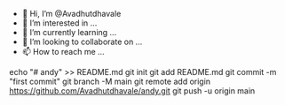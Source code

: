 - 👋 Hi, I’m @Avadhutdhavale
- 👀 I’m interested in ...
- 🌱 I’m currently learning ...
- 💞️ I’m looking to collaborate on ...
- 📫 How to reach me ...

<!---
Avadhutdhavale/Avadhutdhavale is a ✨ special ✨ repository because its `README.md` (this file) appears on your GitHub profile.
You can click the Preview link to take a look at your changes.
--->
echo "# andy" >> README.md
git init
git add README.md
git commit -m "first commit"
git branch -M main
git remote add origin https://github.com/Avadhutdhavale/andy.git
git push -u origin main
